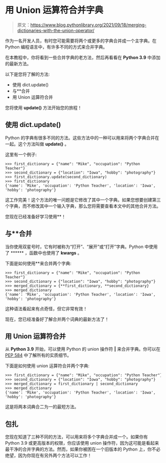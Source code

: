 # 用 Union 运算符合并字典

> 原文：<https://www.blog.pythonlibrary.org/2021/09/18/merging-dictionaries-with-the-union-operator/>

作为一名开发人员，有时您可能需要将两个或更多的字典合并成一个主字典。在 Python 编程语言中，有许多不同的方式来合并字典。

在本教程中，你将看到一些合并字典的老方法，然后再看看在 **Python 3.9** 中添加的最新方法。

以下是您将了解的方法:

*   使用 dict.update()
*   与**合并
*   用 Union 运算符合并

您将使用 **update()** 方法开始您的旅程！

## 使用 dict.update()

Python 的字典有很多不同的方法。这些方法中的一种可以用来将两个字典合并在一起。这个方法叫做 **update()** 。

这里有一个例子:

```
>>> first_dictionary = {"name": "Mike", "occupation": "Python Teacher"}
>>> second_dictionary = {"location": "Iowa", "hobby": "photography"}
>>> first_dictionary.update(second_dictionary)
>>> first_dictionary
{'name': 'Mike', 'occupation': 'Python Teacher', 'location': 'Iowa', 'hobby': 'photography'}

```

这工作完美！这个方法的唯一问题是它修改了其中一个字典。如果您想要创建第三个字典，而不修改其中一个输入字典，那么您将需要查看本文中的其他合并方法。

您现在已经准备好学习使用**！

## 与**合并

当你使用双星号时，它有时被称为“打开”、“展开”或“打开”字典。Python 中使用了 ****** ，函数中也使用了 **kwargs** 。

下面是如何使用**来合并两个字典:

```
>>> first_dictionary = {"name": "Mike", "occupation": "Python Teacher"}
>>> second_dictionary = {"location": "Iowa", "hobby": "photography"}
>>> merged_dictionary = {**first_dictionary, **second_dictionary}
>>> merged_dictionary
{'name': 'Mike', 'occupation': 'Python Teacher', 'location': 'Iowa', 'hobby': 'photography'}
```

这种语法看起来有点奇怪，但它非常有效！

现在，您已经准备好了解合并两个词典的最新方法了！

## 用 Union 运算符合并

从 **Python 3.9** 开始，可以使用 Python 的 union 操作符 **|** 来合并字典。你可以在 [PEP 584](https://www.python.org/dev/peps/pep-0584/) 中了解所有的实质细节。

下面是如何使用 union 运算符合并两个字典:

```
>>> first_dictionary = {"name": "Mike", "occupation": "Python Teacher"} 
>>> second_dictionary = {"location": "Iowa", "hobby": "photography"}
>>> merged_dictionary = first_dictionary | second_dictionary
>>> merged_dictionary
{'name': 'Mike', 'occupation': 'Python Teacher', 'location': 'Iowa', 'hobby': 'photography'}
```

这是将两本词典合二为一的最短方法。

## 包扎

您现在知道了三种不同的方法，可以用来将多个字典合并成一个。如果你有 Python 3.9 或更高版本的权限，你应该使用 union 操作符，因为这可能是看起来最干净的合并字典的方法。然而，如果你被困在一个旧版本的 Python 上，你不必绝望，因为你现在有另外两个方法可以工作！